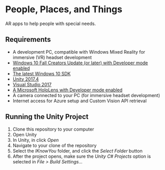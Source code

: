 # People, Places, and Things

AR apps to help people with special needs.

## Requirements

- A development PC, compatible with Windows Mixed Reality for immersive (VR) headset development
- [Windows 10 Fall Creators Update (or later) with Developer mode enabled](https://docs.microsoft.com/en-us/windows/mixed-reality/install-the-tools#installation-checklist)
- [The latest Windows 10 SDK](https://docs.microsoft.com/en-us/windows/mixed-reality/install-the-tools#installation-checklist)
- [Unity 2017.4](https://docs.microsoft.com/en-us/windows/mixed-reality/install-the-tools#installation-checklist)
- [Visual Studio 2017](https://docs.microsoft.com/en-us/windows/mixed-reality/install-the-tools#installation-checklist)
- [A Microsoft HoloLens with Developer mode enabled](https://docs.microsoft.com/en-us/windows/mixed-reality/immersive-headset-hardware-details)
- A camera connected to your PC (for immersive headset development)
- Internet access for Azure setup and Custom Vision API retrieval

## Running the Unity Project

1. Clone this repository to your computer
2. Open Unity
3. In Unity, in click *Open*
4. Navigate to your clone of the repository
5. Select the *IKnowYou* folder, and click the *Select Folder* button
6. After the project opens, make sure the *Unity C\# Projects* option
   is selected in  *File > Build Settings...*
